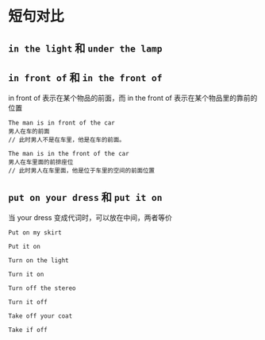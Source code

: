 # 短句对比

## `in the light` 和 `under the lamp`

## `in front of` 和 `in the front of`

in front of 表示在某个物品的前面，而 in the front of 表示在某个物品里的靠前的位置

```
The man is in front of the car
男人在车的前面
// 此时男人不是在车里，他是在车的前面。

The man is in the front of the car
男人在车里面的前排座位
// 此时男人在车里面，他是位于车里的空间的前面位置
```

## `put on your dress` 和 `put it on`

当 your dress 变成代词时，可以放在中间，两者等价

```
Put on my skirt

Put it on

Turn on the light

Turn it on

Turn off the stereo

Turn it off

Take off your coat

Take if off
```
